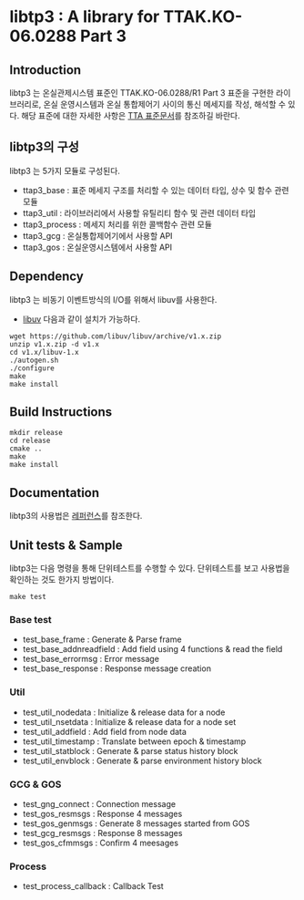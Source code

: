 # libtp3 : A library for TTAK.KO-06.0288 Part 3

## Introduction

libtp3 는 온실관제시스템 표준인 TTAK.KO-06.0288/R1 Part 3 표준을 구현한 라이브러리로, 온실 운영시스템과 온실 통합제어기 사이의 통신 메세지를 작성, 해석할 수 있다. 해당 표준에 대한 자세한 사항은 [TTA 표준문서](http://www.tta.or.kr/data/ttas_view.jsp?rn=1&pk_num=TTAK.KO-06.0288-Part3)를 참조하길 바란다.


## libtp3의 구성
libtp3 는 5가지 모듈로 구성된다.
 - ttap3_base : 표준 메세지 구조를 처리할 수 있는 데이터 타입, 상수 및 함수 관련 모듈
 - ttap3_util : 라이브러리에서 사용할 유틸리티 함수 및 관련 데이터 타입
 - ttap3_process : 메세지 처리를 위한 콜백함수 관련 모듈 
 - ttap3_gcg : 온실통합제어기에서 사용할 API
 - ttap3_gos : 온실운영시스템에서 사용할 API

## Dependency
libtp3 는 비동기 이벤트방식의 I/O를 위해서 libuv를 사용한다.

* [libuv](https://github.com/libuv/libuv)
다음과 같이 설치가 가능하다.
```
wget https://github.com/libuv/libuv/archive/v1.x.zip
unzip v1.x.zip -d v1.x
cd v1.x/libuv-1.x
./autogen.sh
./configure
make
make install
```

## Build Instructions

```
mkdir release
cd release
cmake ..
make
make install
```

## Documentation
libtp3의 사용법은 [레퍼런스](https://ezfarm-farmcloud.github.io/libtp3/)를 참조한다.

## Unit tests & Sample
libtp3는 다음 명령을 통해 단위테스트를 수행할 수 있다.
단위테스트를 보고 사용법을 확인하는 것도 한가지 방법이다.

```
make test
```

### Base test 
 - test_base_frame : Generate & Parse frame
 - test_base_addnreadfield : Add field using 4 functions & read the field
 - test_base_errormsg : Error message
 - test_base_response : Response message creation

### Util
 - test_util_nodedata : Initialize & release data for a node
 - test_util_nsetdata : Initialize & release data for a node set
 - test_util_addfield : Add field from node data
 - test_util_timestamp : Translate between epoch & timestamp
 - test_util_statblock : Generate & parse status history block
 - test_util_envblock : Generate & parse environment history block

### GCG & GOS
 - test_gng_connect : Connection message
 - test_gos_resmsgs : Response 4 messages
 - test_gos_genmsgs : Generate 8 messages started from GOS
 - test_gcg_resmsgs : Response 8 messages
 - test_gos_cfmmsgs : Confirm 4 meesages

### Process
 - test_process_callback : Callback Test


